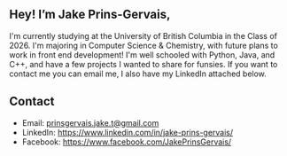 ## Hey! I’m Jake Prins-Gervais, 
I'm currently studying at the University of British Columbia in the Class of 2026. 
I'm majoring in Computer Science & Chemistry, with future plans to work in front end development!
I'm well schooled with Python, Java, and C++, and have a few projects I wanted to share for funsies.
If you want to contact me you can email me, I also have my LinkedIn attached below.

## Contact
- Email: prinsgervais.jake.t@gmail.com
- LinkedIn: https://www.linkedin.com/in/jake-prins-gervais/
- Facebook: https://www.facebook.com/JakePrinsGervais/

<!---
JakePG7/JakePG7 is a ✨ special ✨ repository because its `README.md` (this file) appears on your GitHub profile.
You can click the Preview link to take a look at your changes.
--->
